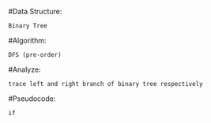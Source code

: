  #Data Structure:
 
    Binary Tree
    
 #Algorithm:
 
    DFS (pre-order)
    
 #Analyze:
 
    trace left and right branch of binary tree respectively
    
 #Pseudocode:
 
    if
